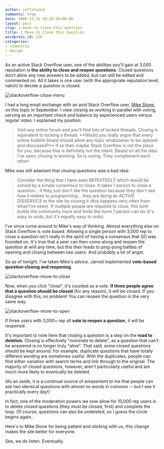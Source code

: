```yaml
---
author: jeffatwood
comments: true
date: 2008-12-31 10:20:28+00:00
layout: post
slug: i-move-to-close-this-question
title: I Move to Close This Question
wordpress_id: 228
categories:
- community
- design
---
```



As an active Stack Overflow user, one of the abilities you'll gain at 3,000 reputation is **the ability to close and reopen questions**. Closed questions don't allow any new answers to be added, but can still be edited and commented on. All it takes is one user (with the appropriate reputation level, natch) to decide a question is closed.



![stackoverflow-close-menu](http://blog.stackoverflow.com/wp-content/uploads/stackoverflow-close-menu.png)



I had a long email exchange with an avid Stack Overflow user, [Mike Stone](http://stackoverflow.com/users/122/mike-stone), on this topic in September. I view closing as working in parallel with voting, serving as an important check and balance by experienced users versus regular votes. I explained my position:





<blockquote>
Visit any online forum and you'll find lots of locked threads. Closing is equivalent to locking a thread. **Would you really argue that every online bulletin board should allow any topic whatsoever to be opened and discussed?** If so then maybe Stack Overflow is not the place for you, because that is definitely not the intent. Based on all the data I've seen, closing is working. So is voting. They complement each other!
</blockquote>





Mike was still adamant that closing questions was a bad idea:





<blockquote>
Consider the thing that I have seen REPEATEDLY which would be solved by a simple consensus to close.  It takes 1 person to close a question... if they just don't like the question because they don't see how it relates to programming... they are doing an ACTIVE DISSERVICE to the site by closing it (this happens very often from what I've seen).  If multiple people are required to close, this both builds the community more and limits the harm 1 person can do (it's easy to undo, but it's equally easy to redo).
</blockquote>





I've since come around to Mike's way of thinking. Almost everything else on Stack Overflow is vote based. Allowing a single person with 3,000 rep to close a question isn't really in the spirit of having a consensus that SO was founded on. It's true that a peer can then come along and reopen the question at wiill any time, but this then leads to ping-pong battles of opening and closing between two users. And probably a lot of angst.



So as of tonight, I've taken Mike's advice. Jarrod implemented **vote-based question closing and reopening**.



![stackoverflow-move-to-close](http://blog.stackoverflow.com/wp-content/uploads/stackoverflow-move-to-close.png)



Now, when you click "close", it's counted as a vote. **If three people agree that a question should be closed** (for any reason), it will be closed. If you disagree with this, no problem! You can reopen the question in the very same way. 



![stackoverflow-move-to-open](http://blog.stackoverflow.com/wp-content/uploads/stackoverflow-move-to-open.png)



If three users with 3,000+ rep all **vote to reopen a question**, it will be reopened.



It's important to note here that closing a question is a step on the **road to deletion**. Closing is effectively "nominate to delete", as a question that can't be answered is no longer truly "alive". That said, some closed questions should be kept around. For example, duplicate questions that have totally different wording are sometimes useful. With the duplicates, people can find either variation with search terms and link through to the original. The majority of closed questions, however, aren't particularly useful and are much more likely to eventually be deleted.



(As an aside, it is a continual source of amazement to me that people can ask two identical questions with almost _no_ words in common -- but I see it practically every day!)



In fact, one of the moderation powers we now allow for 10,000 rep users is to delete closed questions (they must be closed, first) and complete the loop. Of course, questions can also be undeleted, so I guess the circle begins again..



Here's to Mike Stone for being patient and sticking with us; this change makes the site better for everyone.



See, we do listen. Eventually.

